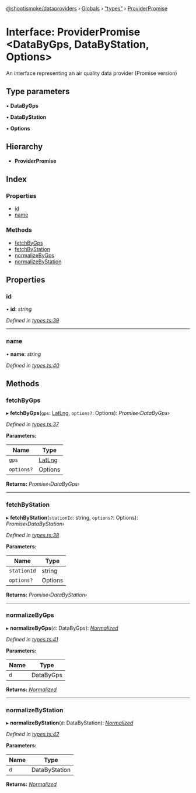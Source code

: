 [@shootismoke/dataproviders](../README.md) › [Globals](../globals.md) › ["types"](../modules/_types_.md) › [ProviderPromise](_types_.providerpromise.md)

# Interface: ProviderPromise <**DataByGps, DataByStation, Options**>

An interface representing an air quality data provider (Promise version)

## Type parameters

▪ **DataByGps**

▪ **DataByStation**

▪ **Options**

## Hierarchy

* **ProviderPromise**

## Index

### Properties

* [id](_types_.providerpromise.md#id)
* [name](_types_.providerpromise.md#name)

### Methods

* [fetchByGps](_types_.providerpromise.md#fetchbygps)
* [fetchByStation](_types_.providerpromise.md#fetchbystation)
* [normalizeByGps](_types_.providerpromise.md#normalizebygps)
* [normalizeByStation](_types_.providerpromise.md#normalizebystation)

## Properties

###  id

• **id**: *string*

*Defined in [types.ts:39](https://github.com/shootismoke/common/blob/abfb8ac/packages/dataproviders/src/types.ts#L39)*

___

###  name

• **name**: *string*

*Defined in [types.ts:40](https://github.com/shootismoke/common/blob/abfb8ac/packages/dataproviders/src/types.ts#L40)*

## Methods

###  fetchByGps

▸ **fetchByGps**(`gps`: [LatLng](_types_.latlng.md), `options?`: Options): *Promise‹DataByGps›*

*Defined in [types.ts:37](https://github.com/shootismoke/common/blob/abfb8ac/packages/dataproviders/src/types.ts#L37)*

**Parameters:**

Name | Type |
------ | ------ |
`gps` | [LatLng](_types_.latlng.md) |
`options?` | Options |

**Returns:** *Promise‹DataByGps›*

___

###  fetchByStation

▸ **fetchByStation**(`stationId`: string, `options?`: Options): *Promise‹DataByStation›*

*Defined in [types.ts:38](https://github.com/shootismoke/common/blob/abfb8ac/packages/dataproviders/src/types.ts#L38)*

**Parameters:**

Name | Type |
------ | ------ |
`stationId` | string |
`options?` | Options |

**Returns:** *Promise‹DataByStation›*

___

###  normalizeByGps

▸ **normalizeByGps**(`d`: DataByGps): *[Normalized](../modules/_types_.md#normalized)*

*Defined in [types.ts:41](https://github.com/shootismoke/common/blob/abfb8ac/packages/dataproviders/src/types.ts#L41)*

**Parameters:**

Name | Type |
------ | ------ |
`d` | DataByGps |

**Returns:** *[Normalized](../modules/_types_.md#normalized)*

___

###  normalizeByStation

▸ **normalizeByStation**(`d`: DataByStation): *[Normalized](../modules/_types_.md#normalized)*

*Defined in [types.ts:42](https://github.com/shootismoke/common/blob/abfb8ac/packages/dataproviders/src/types.ts#L42)*

**Parameters:**

Name | Type |
------ | ------ |
`d` | DataByStation |

**Returns:** *[Normalized](../modules/_types_.md#normalized)*
